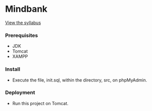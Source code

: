 # Mindbank
[View the syllabus](http://htmlpreview.github.io/?https://github.com/jaredible/umsl-cmpsci-4010/blob/master/Project2/CS4010Fall2019Project2.html)
<br/>

### Prerequisites

* JDK
* Tomcat
* XAMPP

### Install

- Execute the file, init.sql, within the directory, src, on phpMyAdmin.

### Deployment

- Run this project on Tomcat.
